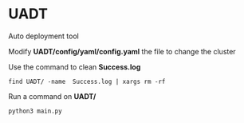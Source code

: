 # UADT
Auto deployment tool

Modify **UADT/config/yaml/config.yaml**  the file to change the cluster


Use the command to clean **Success.log**

`find UADT/ -name  Success.log | xargs rm -rf`

Run a command on **UADT/**

`python3 main.py`




